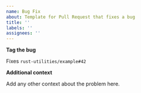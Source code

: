 ```yaml
---
name: Bug Fix
about: Template for Pull Request that fixes a bug
title: ''
labels: ''
assignees: ''
---
```



**Tag the bug**


Fixes `rust-utilities/example#42`


**Additional context**


Add any other context about the problem here.
